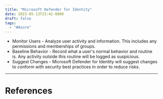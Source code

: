 ```yaml
---
title: "Microsoft Defender for Identity"
date: 2023-05-13T23:41-0800
draft: false
tags: 
  - "#Azure"
---
```

- Monitor Users - Analyze user activity and information. This includes any permissions and memberships of groups.
- Baseline Behavior - Record what a user's normal behavior and routine is. Any activity outside this routine will be logged as suspicious.
- Suggest Changes - Microsoft Defender for Identity will suggest changes to conform with security best practices in order to reduce risks.

---
# References
